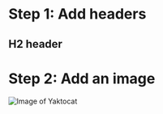 # Step 1: Add headers
## H2 header

# Step 2: Add an image
![Image of Yaktocat](https://octodex.github.com/images/yaktocat.png)
